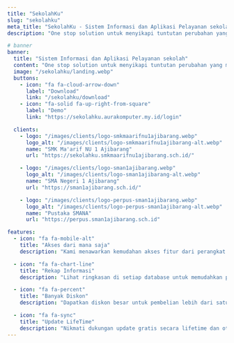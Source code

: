 ```yaml
---
title: "SekolahKu"
slug: "sekolahku"
meta_title: "SekolahKu - Sistem Informasi dan Aplikasi Pelayanan sekolah"
description: "One stop solution untuk menyikapi tuntutan perubahan yang mengarah pada otomasi dan digitalisasi layanan sekolah"

# banner
banner:
  title: "Sistem Informasi dan Aplikasi Pelayanan sekolah"
  content: "One stop solution untuk menyikapi tuntutan perubahan yang mengarah pada otomasi dan digitalisasi layanan sekolah"
  image: "/sekolahku/landing.webp"
  buttons:
    - icon: "fa fa-cloud-arrow-down"
      label: "Download"
      link: "/sekolahku/download"
    - icon: "fa-solid fa-up-right-from-square"
      label: "Demo"
      link: "https://sekolahku.aurakomputer.my.id/login"

  clients:
    - logo: "/images/clients/logo-smkmaarifnu1ajibarang.webp"
      logo_alt: "/images/clients/logo-smkmaarifnu1ajibarang-alt.webp"
      name: "SMK Ma'arif NU 1 Ajibarang"
      url: "https://sekolahku.smkmaarifnu1ajibarang.sch.id/"

    - logo: "/images/clients/logo-sman1ajibarang.webp"
      logo_alt: "/images/clients/logo-sman1ajibarang-alt.webp"
      name: "SMA Negeri 1 Ajibarang"
      url: "https://sman1ajibarang.sch.id/"

    - logo: "/images/clients/logo-perpus-sman1ajibarang.webp"
      logo_alt: "/images/clients/logo-perpus-sman1ajibarang-alt.webp"
      name: "Pustaka SMANA"
      url: "https://perpus.sman1ajibarang.sch.id"

features:
  - icon: "fa fa-mobile-alt"
    title: "Akses dari mana saja"
    description: "Kami menawarkan kemudahan akses fitur dari perangkat apa saja, di mana saja, dan kapan saja."

  - icon: "fa fa-chart-line"
    title: "Rekap Informasi"
    description: "Lihat ringkasan di setiap database untuk memudahkan pemantauan aktivitas"

  - icon: "fa fa-percent"
    title: "Banyak Diskon"
    description: "Dapatkan diskon besar untuk pembelian lebih dari satu, dan hemat keuangan untuk hal-hal lainnya!"

  - icon: "fa fa-sync"
    title: "Update LifeTime"
    description: "Nikmati dukungan update gratis secara lifetime dan otomatis setelah pembelian aplikasi"
---
```

